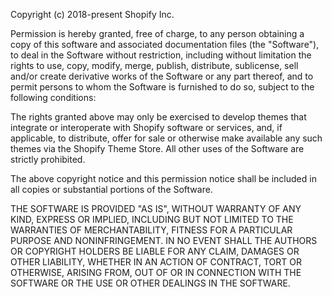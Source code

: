 Copyright (c) 2018-present Shopify Inc.

Permission is hereby granted, free of charge, to any person obtaining a copy of this software and associated documentation files (the "Software"), to deal in the Software without restriction, including without limitation the rights to use, copy, modify, merge, publish, distribute, sublicense, sell and/or create derivative works of the Software or any part thereof, and to permit persons to whom the Software is furnished to do so, subject to the following conditions:

The rights granted above may only be exercised to develop themes that integrate or interoperate with Shopify software or services, and, if applicable, to distribute, offer for sale or otherwise make available any such themes via the Shopify Theme Store. All other uses of the Software are strictly prohibited.

The above copyright notice and this permission notice shall be included in all copies or substantial portions of the Software.

THE SOFTWARE IS PROVIDED "AS IS", WITHOUT WARRANTY OF ANY KIND, EXPRESS OR IMPLIED, INCLUDING BUT NOT LIMITED TO THE WARRANTIES OF MERCHANTABILITY, FITNESS FOR A PARTICULAR PURPOSE AND NONINFRINGEMENT. IN NO EVENT SHALL THE AUTHORS OR COPYRIGHT HOLDERS BE LIABLE FOR ANY CLAIM, DAMAGES OR OTHER LIABILITY, WHETHER IN AN ACTION OF CONTRACT, TORT OR OTHERWISE, ARISING FROM, OUT OF OR IN CONNECTION WITH THE SOFTWARE OR THE USE OR OTHER DEALINGS IN THE SOFTWARE.
